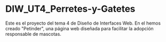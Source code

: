 # DIW_UT4_Perretes-y-Gatetes

Este es el proyecto del tema 4 de Diseño de Interfaces Web. En el hemos creado "Petinder", una página web diseñada para facilitar la adopción responsable de mascotas.
